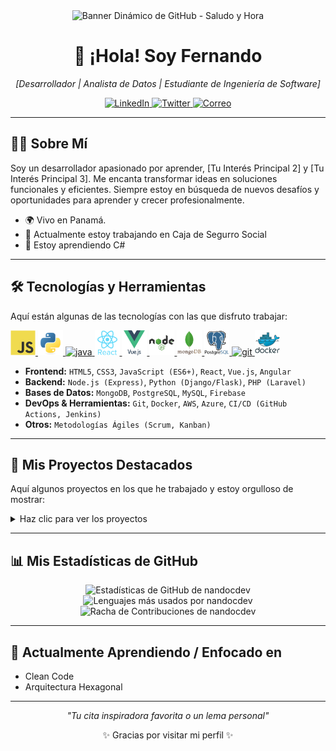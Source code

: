 <!-- Encabezado con HTML para centrar y dar un toque visual -->
<div align="center">
  <img src="https://raw.githubusercontent.com/gist/MagoKimbra/0798928190427e596e3116c02a825c2a/raw/f37c8071c65f97e21283dfc2c16fa9967f01c18c/github_header_MagoKimbra.svg" alt="Banner Dinámico de GitHub - Saludo y Hora" width="800"/>
  <h1>👋 ¡Hola! Soy Fernando</h1>
  <p><em>[Desarrollador | Analista de Datos | Estudiante de Ingeniería de Software]</em></p>
  <!-- Insignias de redes sociales (opcional, usa shields.io o similar) -->
  <p>
    <a href="https://linkedin.com/in/fernando-castillo-vald%C3%A9s-38458aa1" target="_blank">
      <img src="https://img.shields.io/badge/LinkedIn-%230077B5.svg?&style=for-the-badge&logo=linkedin&logoColor=white" alt="LinkedIn"/>
    </a>
    <a href="https://x.com/nandocdev" target="_blank">
      <img src="https://img.shields.io/badge/Twitter-%231DA1F2.svg?&style=for-the-badge&logo=Twitter&logoColor=white" alt="Twitter"/>
    </a>
    <a href="mailto:nandocdev@gmail.com">
      <img src="https://img.shields.io/badge/Gmail-D14836?style=for-the-badge&logo=gmail&logoColor=white" alt="Correo"/>
    </a>
    <!-- Añade más si quieres -->
  </p>
</div>

---

## 👨‍💻 Sobre Mí

Soy un desarrollador apasionado por aprender, [Tu Interés Principal 2] y [Tu Interés Principal 3]. Me encanta transformar ideas en soluciones funcionales y eficientes. Siempre estoy en búsqueda de nuevos desafíos y oportunidades para aprender y crecer profesionalmente.

*   🌍 Vivo en Panamá.
*   🔭 Actualmente estoy trabajando en Caja de Segurro Social
*   🌱 Estoy aprendiendo C#

---

## 🛠️ Tecnologías y Herramientas

Aquí están algunas de las tecnologías con las que disfruto trabajar:

<p align="left">
  <!-- Lenguajes -->
  <a href="https://developer.mozilla.org/en-US/docs/Web/JavaScript" target="_blank" rel="noreferrer">
    <img src="https://raw.githubusercontent.com/devicons/devicon/master/icons/javascript/javascript-original.svg" alt="javascript" width="40" height="40"/>
  </a>
  <a href="https://www.python.org" target="_blank" rel="noreferrer">
    <img src="https://raw.githubusercontent.com/devicons/devicon/master/icons/python/python-original.svg" alt="python" width="40" height="40"/>
  </a>
  <a href="https://www.php.net" target="_blank" rel="noreferrer">
    <img src="https://cdn.jsdelivr.net/gh/devicons/devicon@latest/icons/php/php-original.svg" alt="java" width="40" height="40"/>
  </a>
  <!-- Frameworks / Bibliotecas Frontend -->
  <a href="https://reactjs.org/" target="_blank" rel="noreferrer">
    <img src="https://raw.githubusercontent.com/devicons/devicon/master/icons/react/react-original-wordmark.svg" alt="react" width="40" height="40"/>
  </a>
  <a href="https://vuejs.org/" target="_blank" rel="noreferrer">
    <img src="https://raw.githubusercontent.com/devicons/devicon/master/icons/vuejs/vuejs-original-wordmark.svg" alt="vuejs" width="40" height="40"/>
  </a>
  <!-- Frameworks / Bibliotecas Backend -->
  <a href="https://nodejs.org" target="_blank" rel="noreferrer">
    <img src="https://raw.githubusercontent.com/devicons/devicon/master/icons/nodejs/nodejs-original-wordmark.svg" alt="nodejs" width="40" height="40"/>
  </a>
  </a>
  <!-- Bases de Datos -->
  <a href="https://www.mongodb.com/" target="_blank" rel="noreferrer">
    <img src="https://raw.githubusercontent.com/devicons/devicon/master/icons/mongodb/mongodb-original-wordmark.svg" alt="mongodb" width="40" height="40"/>
  </a>
  <a href="https://www.postgresql.org" target="_blank" rel="noreferrer">
    <img src="https://raw.githubusercontent.com/devicons/devicon/master/icons/postgresql/postgresql-original-wordmark.svg" alt="postgresql" width="40" height="40"/>
  </a>
  <!-- Herramientas -->
  <a href="https://git-scm.com/" target="_blank" rel="noreferrer">
    <img src="https://www.vectorlogo.zone/logos/git-scm/git-scm-icon.svg" alt="git" width="40" height="40"/>
  </a>
  <a href="https://www.docker.com/" target="_blank" rel="noreferrer">
    <img src="https://raw.githubusercontent.com/devicons/devicon/master/icons/docker/docker-original-wordmark.svg" alt="docker" width="40" height="40"/>
  </a>
  <!-- Añade más según tus habilidades -->
</p>

*   **Frontend:** `HTML5`, `CSS3`, `JavaScript (ES6+)`, `React`, `Vue.js`, `Angular`
*   **Backend:** `Node.js (Express)`, `Python (Django/Flask)`, `PHP (Laravel)`
*   **Bases de Datos:** `MongoDB`, `PostgreSQL`, `MySQL`, `Firebase`
*   **DevOps & Herramientas:** `Git`, `Docker`,  `AWS`, `Azure`, `CI/CD (GitHub Actions, Jenkins)`
*   **Otros:** `Metodologías Ágiles (Scrum, Kanban)`

---

## 🚀 Mis Proyectos Destacados

Aquí algunos proyectos en los que he trabajado y estoy orgulloso de mostrar:

<details>
  <summary>Haz clic para ver los proyectos</summary>
  
  <!-- Proyecto 1 -->
  <div style="display: flex; align-items: flex-start; margin-bottom: 20px;">
    <img src="[URL_A_UNA_IMAGEN_O_GIF_DE_TU_PROYECTO_1]" alt="Nombre Proyecto 1" width="150" style="margin-right: 20px; border-radius: 8px;">
    <div>
      <h3><a href="[LINK_A_TU_PROYECTO_1_EN_GITHUB_O_DEMO]">Nombre Proyecto 1</a></h3>
      <p>Breve descripción del proyecto 1. Destaca su objetivo principal y las tecnologías clave utilizadas.</p>
      <p><em>Tecnologías: <code>React</code>, <code>Node.js</code>, <code>MongoDB</code></em></p>
    </div>
  </div>

  <!-- Proyecto 2 -->
  <div style="display: flex; align-items: flex-start; margin-bottom: 20px;">
    <img src="[URL_A_UNA_IMAGEN_O_GIF_DE_TU_PROYECTO_2]" alt="Nombre Proyecto 2" width="150" style="margin-right: 20px; border-radius: 8px;">
    <div>
      <h3><a href="[LINK_A_TU_PROYECTO_2_EN_GITHUB_O_DEMO]">Nombre Proyecto 2</a></h3>
      <p>Breve descripción del proyecto 2. ¿Qué problema resuelve? ¿Qué aprendiste haciéndolo?</p>
      <p><em>Tecnologías: <code>Python</code>, <code>Flask</code>, <code>PostgreSQL</code></em></p>
    </div>
  </div>
  
  <!-- Puedes añadir más proyectos siguiendo el mismo formato -->
  
  <p align="right"><a href="https://github.com/nandocdev?tab=repositories">Ver todos mis repositorios...</a></p>
</details>

---

## 📊 Mis Estadísticas de GitHub

<p align="center">
  <img src="https://github-readme-stats.vercel.app/api?username=nandocdev&show_icons=true&theme=radical&hide_border=true&count_private=true" alt="Estadísticas de GitHub de nandocdev" />
  <br/>
  <img src="https://github-readme-stats.vercel.app/api/top-langs/?username=nandocdev&layout=compact&theme=radical&hide_border=true&langs_count=8" alt="Lenguajes más usados por nandocdev" />
  <br/>
  <img src="https://github-readme-streak-stats.herokuapp.com/?user=nandocdev&theme=radical&hide_border=true" alt="Racha de Contribuciones de nandocdev" />
</p>

<!-- Opcional: GitHub Activity Graph -->
<!-- <p align="center">
  <img src="https://activity-graph.herokuapp.com/graph?username=nandocdev&theme=react-dark&hide_border=true&area=true" alt="Gráfico de Actividad de GitHub" />
</p> -->

---

## 🌱 Actualmente Aprendiendo / Enfocado en

*   Clean Code
*   Arquitectura Hexagonal

---

<!--
## 📫 Contáctame

¡Siempre estoy abierto a conectar y colaborar! No dudes en contactarme: 
*   **LinkedIn:** [tu-usuario-linkedin](https://linkedin.com/in/[tu-usuario-linkedin])
*   **Email:** [tu-email@example.com](mailto:tu-email@example.com)
*   **Twitter:** [@tu-usuario-twitter](https://twitter.com/[tu-usuario-twitter]) (si lo usas profesionalmente)
*   **Portafolio Web:** [tu-sitio-web.com](https://tu-sitio-web.com) (si tienes uno) -->

<div align="center">
  <p><em>"Tu cita inspiradora favorita o un lema personal"</em></p>
  <p>✨ Gracias por visitar mi perfil ✨</p>
</div>

